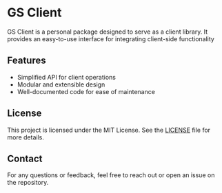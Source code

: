 # GS Client

GS Client is a personal package designed to serve as a client library. It provides an easy-to-use interface for integrating client-side functionality

## Features

- Simplified API for client operations
- Modular and extensible design
- Well-documented code for ease of maintenance

## License

This project is licensed under the MIT License. See the [LICENSE](LICENSE) file for more details.

## Contact

For any questions or feedback, feel free to reach out or open an issue on the repository.
